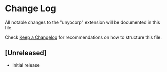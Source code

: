 # Change Log

All notable changes to the "unyocorp" extension will be documented in this file.

Check [Keep a Changelog](http://keepachangelog.com/) for recommendations on how to structure this file.

## [Unreleased]

- Initial release
